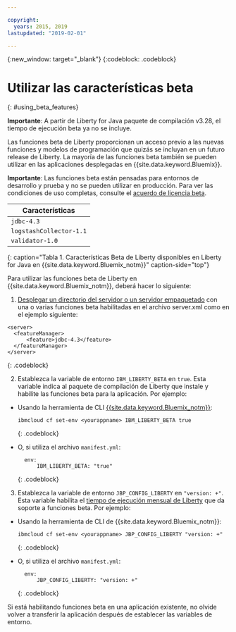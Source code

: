 ```yaml
---

copyright:
  years: 2015, 2019
lastupdated: "2019-02-01"

---
```


{:new_window: target="_blank"}
{:codeblock: .codeblock}

# Utilizar las características beta
{: #using_beta_features}

**Importante**: A partir de Liberty for Java paquete de compilación v3.28, el tiempo de ejecución beta ya no se incluye.  

Las funciones beta de Liberty proporcionan un acceso previo a las nuevas funciones y modelos de programación que quizás se incluyan en un futuro release de Liberty. La mayoría de las funciones beta también se pueden utilizar en las aplicaciones desplegadas en {{site.data.keyword.Bluemix}}.

**Importante**: Las funciones beta están pensadas para entornos de desarrollo y prueba y no se pueden utilizar en producción. Para ver las condiciones de uso completas, consulte el [acuerdo de licencia beta](http://public.dhe.ibm.com/ibmdl/export/pub/software/websphere/wasdev/downloads/wlp/beta/lafiles/en.html).

| Características |
| ------ |
| `jdbc-4.3` |
| `logstashCollector-1.1` |
| `validator-1.0` |
{: caption="Tabla 1. Características Beta de Liberty disponibles en Liberty for Java en {{site.data.keyword.Bluemix_notm}}" caption-side="top"}

Para utilizar las funciones beta de Liberty en {{site.data.keyword.Bluemix_notm}}, deberá hacer lo siguiente:

1. [Desplegar un directorio del servidor o un servidor empaquetado](/docs/runtimes/liberty/optionsForPushing.html) con una o varias funciones beta habilitadas en el archivo server.xml como en el ejemplo siguiente:

  ```
<server>
    <featureManager>
        <feature>jdbc-4.3</feature>
    </featureManager>
</server>
  ```
  {: .codeblock}

2.  Establezca la variable de entorno `IBM_LIBERTY_BETA` en `true`. Esta variable indica al paquete de compilación de Liberty que instale y habilite las funciones beta para la aplicación.  Por ejemplo:
  * Usando la herramienta de CLI [{{site.data.keyword.Bluemix_notm}}](/docs/cli/reference/ibmcloud/download_cli.html):
    ```
    ibmcloud cf set-env <yourappname> IBM_LIBERTY_BETA true
    ```
    {: .codeblock}

  * O, si utiliza el archivo `manifest.yml`:
    ```
      env:
          IBM_LIBERTY_BETA: "true"
    ```
    {: .codeblock}

3. Establezca la variable de entorno `JBP_CONFIG_LIBERTY` en `"version: +"`. Esta variable habilita el [tiempo de ejecución mensual de Liberty](/docs/runtimes/liberty/buildpackDefaults.html#liberty_versions) que da soporte a funciones beta. Por ejemplo:
  * Usando la herramienta de CLI de {{site.data.keyword.Bluemix_notm}}:
    ```
    ibmcloud cf set-env <yourappname> JBP_CONFIG_LIBERTY "version: +"
    ```
    {: .codeblock}

  * O, si utiliza el archivo `manifest.yml`:
    ```
      env:
          JBP_CONFIG_LIBERTY: "version: +"
    ```
    {: .codeblock}

Si está habilitando funciones beta en una aplicación existente, no olvide volver a transferir la aplicación después de establecer las variables de entorno.
